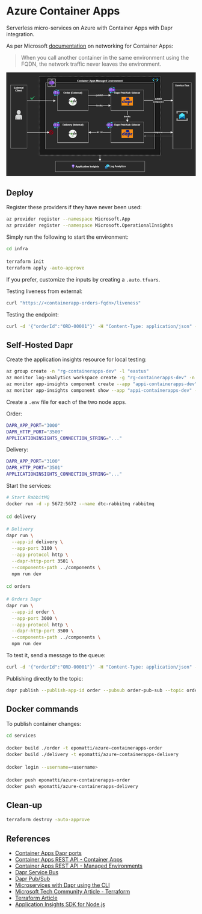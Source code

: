 # Azure Container Apps

Serverless micro-services on Azure with Container Apps with Dapr integration.

As per Microsoft [documentation](https://learn.microsoft.com/en-us/azure/container-apps/connect-apps?tabs=bash) on networking for Container Apps:

> When you call another container in the same environment using the FQDN, the network traffic never leaves the environment.

<img src=".docs/containerapps.png" />

## Deploy

Register these providers if they have never been used:

```sh
az provider register --namespace Microsoft.App
az provider register --namespace Microsoft.OperationalInsights
```

Simply run the following to start the environment:

```sh
cd infra

terraform init
terraform apply -auto-approve
```

If you prefer, customize the inputs by creating a `.auto.tfvars`.

Testing liveness from external:

```sh
curl "https://<containerapp-orders-fqdn>/liveness"
```

Testing the endpoint:

```sh
curl -d '{"orderId":"ORD-00001"}' -H "Content-Type: application/json" -X POST "<containerapp-orders-fqdn>/api/orders"
```


## Self-Hosted Dapr

Create the application insights resource for local testing:

```sh
az group create -n "rg-containerapps-dev" -l "eastus"
az monitor log-analytics workspace create -g "rg-containerapps-dev" -n "log-containerapps-dev" -l "eastus"
az monitor app-insights component create --app "appi-containerapps-dev" -g "rg-containerapps-dev" --workspace "log-containerapps-dev" -l "eastus"
az monitor app-insights component show --app "appi-containerapps-dev" -g "rg-containerapps-dev" --query "connectionString" -o tsv
```

Create a `.env` file for each of the two node apps.

Order:

```sh
DAPR_APP_PORT="3000"
DAPR_HTTP_PORT="3500"
APPLICATIONINSIGHTS_CONNECTION_STRING="..."
```

Delivery:

```sh
DAPR_APP_PORT="3100"
DAPR_HTTP_PORT="3501"
APPLICATIONINSIGHTS_CONNECTION_STRING="..."
```

Start the services:

```sh
# Start RabbitMQ
docker run -d -p 5672:5672 --name dtc-rabbitmq rabbitmq

cd delivery

# Delivery
dapr run \
  --app-id delivery \
  --app-port 3100 \
  --app-protocol http \
  --dapr-http-port 3501 \
  --components-path ../components \
  npm run dev

cd orders

# Orders Dapr
dapr run \
  --app-id order \
  --app-port 3000 \
  --app-protocol http \
  --dapr-http-port 3500 \
  --components-path ../components \
  npm run dev
```

To test it, send a message to the queue:

```sh
curl -d '{"orderId":"ORD-00001"}' -H "Content-Type: application/json" -X POST "http://localhost:3000/api/orders"
```

Publishing directly to the topic:

```sh
dapr publish --publish-app-id order --pubsub order-pub-sub --topic orders --data '{"orderId": "100"}'
```

## Docker commands


To publish container changes:

```sh
cd services

docker build ./order -t epomatti/azure-containerapps-order
docker build ./delivery -t epomatti/azure-containerapps-delivery

docker login --username=<username>

docker push epomatti/azure-containerapps-order
docker push epomatti/azure-containerapps-delivery
```

## Clean-up

```sh
terraform destroy -auto-approve
```

## References

- [Container Apps Dapr ports](https://github.com/microsoft/azure-container-apps/issues/189)
- [Container Apps REST API - Container Apps](https://learn.microsoft.com/en-us/rest/api/containerapps/container-apps/create-or-update?tabs=HTTP)
- [Container Apps REST API - Managed Environments](https://learn.microsoft.com/en-us/rest/api/containerapps/managed-environments/create-or-update?tabs=HTTP)
- [Dapr Service Bus](https://docs.dapr.io/reference/components-reference/supported-pubsub/setup-azure-servicebus/)
- [Dapr Pub/Sub](https://docs.dapr.io/developing-applications/building-blocks/pubsub/howto-publish-subscribe/)
- [Microservices with Dapr using the CLI](https://learn.microsoft.com/en-us/azure/container-apps/microservices-dapr?tabs=bash)
- [Microsoft Tech Community Article - Terraform](https://techcommunity.microsoft.com/t5/fasttrack-for-azure/can-i-create-an-azure-container-apps-in-terraform-yes-you-can/ba-p/3570694)
- [Terraform Article](https://www.thorsten-hans.com/deploy-azure-container-apps-with-terraform/)
- [Application Insights SDK for Node.js](https://dev.to/kenakamu/application-insights-sdk-for-node-js-part-2-2el)
